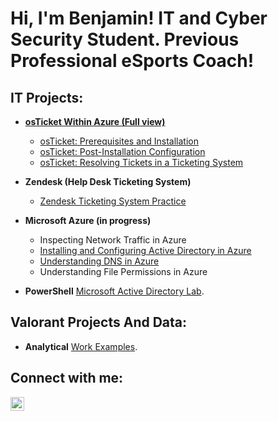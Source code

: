<h1>Hi, I'm Benjamin! IT and Cyber Security Student. Previous Professional eSports Coach!</h1>

<h2>IT Projects:</h2>

- <b>[osTicket Within Azure (Full view)](https://github.com/ben-trainer/osTicket-Full/tree/main)</b>
  - [osTicket: Prerequisites and Installation](https://github.com/ben-trainer/osTicket-prerequisites)
  - [osTicket: Post-Installation Configuration](https://github.com/ben-trainer/osTicket-post-install-cfg)
  - [osTicket: Resolving Tickets in a Ticketing System](https://github.com/ben-trainer/osTicket-lifecycle/tree/main)

- <b>Zendesk (Help Desk Ticketing System) </b>
  - [Zendesk Ticketing System Practice](https://github.com/ben-trainer/Ticketing-System/)
- <b>Microsoft Azure (in progress) </b>
  - Inspecting Network Traffic in Azure
  - [Installing and Configuring Active Directory in Azure](https://github.com/ben-trainer/Azure-Active-Directory-Home-Lab)
  - [Understanding DNS in Azure](https://github.com/ben-trainer/dns-testing/tree/main)
  - Understanding File Permissions in Azure
  
- <b>PowerShell</b> [Microsoft Active Directory Lab](https://github.com/ben-trainer/Active-Directory-Home-Lab).


<h2>Valorant Projects And Data:</h2>

- <b>Analytical</b> [Work Examples](https://github.com/ben-trainer/VALORANT-Projects-and-Data).



<h2> Connect with me:</h2>

[<img align="left" alt="benjamin-bravo | LinkedIn" width="22px" src="https://cdn.jsdelivr.net/npm/simple-icons@v3/icons/linkedin.svg" />][linkedin]




[linkedin]: www.linkedin.com/in/ben-bravo

<!--
**ben-trainer/ben-trainer** is a ✨ _special_ ✨ repository because its `README.md` (this file) appears on your GitHub profile.

